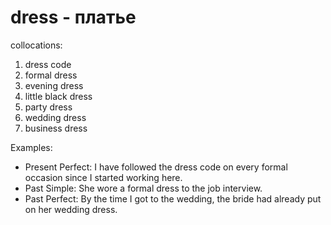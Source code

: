 # dress - платье

 collocations:
1. dress code
2. formal dress
3. evening dress
4. little black dress
5. party dress
6. wedding dress
7. business dress

Examples:

- Present Perfect: I have followed the dress code on every formal occasion since I started working here.
- Past Simple: She wore a formal dress to the job interview.
- Past Perfect: By the time I got to the wedding, the bride had already put on her wedding dress.
